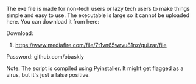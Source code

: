 The exe file is made for non-tech users or lazy tech users to make things simple and easy to use.
The executable is large so it cannot be uploaded here. You can download it from here:

Download:
1. https://www.mediafire.com/file/7t1vn65wrvu81nz/gui.rar/file

Password: github.com/obaskly

Note: The script is compiled using Pyinstaller. It might get flagged as a virus, but it's just a false positive.
